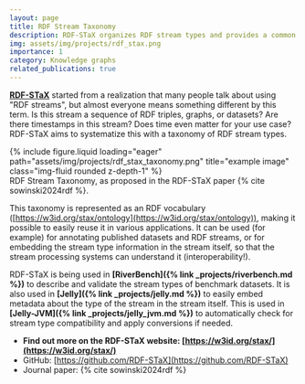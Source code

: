 ```yaml
---
layout: page
title: RDF Stream Taxonomy
description: RDF-STaX organizes RDF stream types and provides a common vocabulary for describing them.
img: assets/img/projects/rdf_stax.png
importance: 1
category: Knowledge graphs
related_publications: true
---
```


**[RDF-STaX](https://w3id.org/stax/)** started from a realization that many people talk about using "RDF streams", but almost everyone means something different by this term. Is this stream a sequence of RDF triples, graphs, or datasets? Are there timestamps in this stream? Does time even matter for your use case? RDF-STaX aims to systematize this with a taxonomy of RDF stream types.

<div class="row">
    <div class="col-sm mt-3 mt-md-0">
        {% include figure.liquid loading="eager" path="assets/img/projects/rdf_stax_taxonomy.png" title="example image" class="img-fluid rounded z-depth-1" %}
    </div>
</div>
<div class="caption">
    RDF Stream Taxonomy, as proposed in the RDF-STaX paper {% cite sowinski2024rdf %}.
</div>

This taxonomy is represented as an RDF vocabulary ([https://w3id.org/stax/ontology](https://w3id.org/stax/ontology)), making it possible to easily reuse it in various applications. It can be used (for example) for annotating published datasets and RDF streams, or for embedding the stream type information in the stream itself, so that the stream processing systems can understand it (interoperability!).

RDF-STaX is being used in **[RiverBench]({% link _projects/riverbench.md %})** to describe and validate the stream types of benchmark datasets. It is also used in **[Jelly]({% link _projects/jelly.md %})** to easily embed metadata about the type of the stream in the stream itself. This is used in **[Jelly-JVM]({% link _projects/jelly_jvm.md %})** to automatically check for stream type compatibility and apply conversions if needed.

- **Find out more on the RDF-STaX website: [https://w3id.org/stax/](https://w3id.org/stax/)**
- GitHub: [https://github.com/RDF-STaX](https://github.com/RDF-STaX)
- Journal paper: {% cite sowinski2024rdf %}
